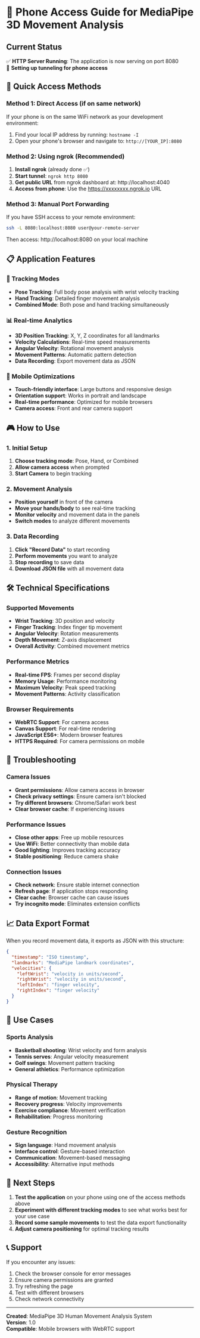 # 📱 Phone Access Guide for MediaPipe 3D Movement Analysis

## Current Status
✅ **HTTP Server Running**: The application is now serving on port 8080  
🔄 **Setting up tunneling for phone access**

## 🚀 Quick Access Methods

### Method 1: Direct Access (if on same network)
If your phone is on the same WiFi network as your development environment:
1. Find your local IP address by running: `hostname -I`
2. Open your phone's browser and navigate to: `http://[YOUR_IP]:8080`

### Method 2: Using ngrok (Recommended)
1. **Install ngrok** (already done ✅)
2. **Start tunnel**: `ngrok http 8080`
3. **Get public URL** from ngrok dashboard at: http://localhost:4040
4. **Access from phone**: Use the https://xxxxxxxx.ngrok.io URL

### Method 3: Manual Port Forwarding
If you have SSH access to your remote environment:
```bash
ssh -L 8080:localhost:8080 user@your-remote-server
```
Then access: http://localhost:8080 on your local machine

## 📋 Application Features

### 🎯 Tracking Modes
- **Pose Tracking**: Full body pose analysis with wrist velocity tracking
- **Hand Tracking**: Detailed finger movement analysis
- **Combined Mode**: Both pose and hand tracking simultaneously

### 📊 Real-time Analytics
- **3D Position Tracking**: X, Y, Z coordinates for all landmarks
- **Velocity Calculations**: Real-time speed measurements
- **Angular Velocity**: Rotational movement analysis
- **Movement Patterns**: Automatic pattern detection
- **Data Recording**: Export movement data as JSON

### 📱 Mobile Optimizations
- **Touch-friendly interface**: Large buttons and responsive design
- **Orientation support**: Works in portrait and landscape
- **Real-time performance**: Optimized for mobile browsers
- **Camera access**: Front and rear camera support

## 🎮 How to Use

### 1. Initial Setup
1. **Choose tracking mode**: Pose, Hand, or Combined
2. **Allow camera access** when prompted
3. **Start Camera** to begin tracking

### 2. Movement Analysis
- **Position yourself** in front of the camera
- **Move your hands/body** to see real-time tracking
- **Monitor velocity** and movement data in the panels
- **Switch modes** to analyze different movements

### 3. Data Recording
1. **Click "Record Data"** to start recording
2. **Perform movements** you want to analyze
3. **Stop recording** to save data
4. **Download JSON file** with all movement data

## 🛠️ Technical Specifications

### Supported Movements
- **Wrist Tracking**: 3D position and velocity
- **Finger Tracking**: Index finger tip movement
- **Angular Velocity**: Rotation measurements
- **Depth Movement**: Z-axis displacement
- **Overall Activity**: Combined movement metrics

### Performance Metrics
- **Real-time FPS**: Frames per second display
- **Memory Usage**: Performance monitoring
- **Maximum Velocity**: Peak speed tracking
- **Movement Patterns**: Activity classification

### Browser Requirements
- **WebRTC Support**: For camera access
- **Canvas Support**: For real-time rendering
- **JavaScript ES6+**: Modern browser features
- **HTTPS Required**: For camera permissions on mobile

## 🔧 Troubleshooting

### Camera Issues
- **Grant permissions**: Allow camera access in browser
- **Check privacy settings**: Ensure camera isn't blocked
- **Try different browsers**: Chrome/Safari work best
- **Clear browser cache**: If experiencing issues

### Performance Issues
- **Close other apps**: Free up mobile resources
- **Use WiFi**: Better connectivity than mobile data
- **Good lighting**: Improves tracking accuracy
- **Stable positioning**: Reduce camera shake

### Connection Issues
- **Check network**: Ensure stable internet connection
- **Refresh page**: If application stops responding
- **Clear cache**: Browser cache can cause issues
- **Try incognito mode**: Eliminates extension conflicts

## 📈 Data Export Format

When you record movement data, it exports as JSON with this structure:
```json
{
  "timestamp": "ISO timestamp",
  "landmarks": "MediaPipe landmark coordinates",
  "velocities": {
    "leftWrist": "velocity in units/second",
    "rightWrist": "velocity in units/second",
    "leftIndex": "finger velocity",
    "rightIndex": "finger velocity"
  }
}
```

## 🎯 Use Cases

### Sports Analysis
- **Basketball shooting**: Wrist velocity and form analysis
- **Tennis serves**: Angular velocity measurement
- **Golf swings**: Movement pattern tracking
- **General athletics**: Performance optimization

### Physical Therapy
- **Range of motion**: Movement tracking
- **Recovery progress**: Velocity improvements
- **Exercise compliance**: Movement verification
- **Rehabilitation**: Progress monitoring

### Gesture Recognition
- **Sign language**: Hand movement analysis
- **Interface control**: Gesture-based interaction
- **Communication**: Movement-based messaging
- **Accessibility**: Alternative input methods

## 🔗 Next Steps

1. **Test the application** on your phone using one of the access methods above
2. **Experiment with different tracking modes** to see what works best for your use case
3. **Record some sample movements** to test the data export functionality
4. **Adjust camera positioning** for optimal tracking results

## 📞 Support

If you encounter any issues:
1. Check the browser console for error messages
2. Ensure camera permissions are granted
3. Try refreshing the page
4. Test with different browsers
5. Check network connectivity

---
**Created**: MediaPipe 3D Human Movement Analysis System  
**Version**: 1.0  
**Compatible**: Mobile browsers with WebRTC support